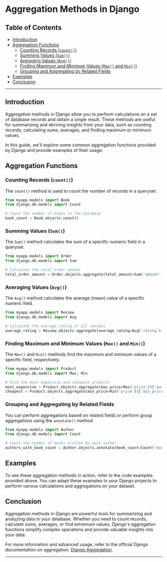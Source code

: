 
# Aggregation Methods in Django

## Table of Contents

- [Introduction](#introduction)
- [Aggregation Functions](#aggregation-functions)
  - [Counting Records (`count()`)](#counting-records-count)
  - [Summing Values (`Sum()`)](#summing-values-sum)
  - [Averaging Values (`Avg()`)](#averaging-values-avg)
  - [Finding Maximum and Minimum Values (`Max()` and `Min()`)](#finding-maximum-and-minimum-values-max-and-min)
  - [Grouping and Aggregating by Related Fields](#grouping-and-aggregating-by-related-fields)
- [Examples](#examples)
- [Conclusion](#conclusion)

---

## Introduction

Aggregation methods in Django allow you to perform calculations on a set of database records and obtain a single result. These methods are useful for summarizing and deriving insights from your data, such as counting records, calculating sums, averages, and finding maximum or minimum values.

In this guide, we'll explore some common aggregation functions provided by Django and provide examples of their usage.

## Aggregation Functions

### Counting Records (`count()`)

The `count()` method is used to count the number of records in a queryset.

```python
from myapp.models import Book
from django.db.models import Count

# Count the number of books in the database
book_count = Book.objects.count()
```

### Summing Values (`Sum()`)

The `Sum()` method calculates the sum of a specific numeric field in a queryset.

```python
from myapp.models import Order
from django.db.models import Sum

# Calculate the total order amount
total_order_amount = Order.objects.aggregate(total_amount=Sum('amount'))['total_amount']
```

### Averaging Values (`Avg()`)

The `Avg()` method calculates the average (mean) value of a specific numeric field.

```python
from myapp.models import Review
from django.db.models import Avg

# Calculate the average rating of all reviews
average_rating = Review.objects.aggregate(average_rating=Avg('rating'))['average_rating']
```

### Finding Maximum and Minimum Values (`Max()` and `Min()`)

The `Max()` and `Min()` methods find the maximum and minimum values of a specific field, respectively.

```python
from myapp.models import Product
from django.db.models import Max, Min

# Find the most expensive and cheapest products
most_expensive = Product.objects.aggregate(max_price=Max('price'))['max_price']
cheapest = Product.objects.aggregate(min_price=Min('price'))['min_price']
```

### Grouping and Aggregating by Related Fields

You can perform aggregations based on related fields or perform group aggregations using the `annotate()` method.

```python
from myapp.models import Author
from django.db.models import Count

# Count the number of books written by each author
authors_with_book_count = Author.objects.annotate(book_count=Count('books'))
```

## Examples

To see these aggregation methods in action, refer to the code examples provided above. You can adapt these examples to your Django projects to perform various calculations and aggregations on your dataset.

## Conclusion

Aggregation methods in Django are powerful tools for summarizing and analyzing data in your database. Whether you need to count records, calculate sums, averages, or find extremum values, Django's aggregation functions simplify complex operations and provide valuable insights into your data.

For more information and advanced usage, refer to the official Django documentation on aggregation: [Django Aggregation](https://docs.djangoproject.com/en/4.1/topics/db/aggregation/).

---
